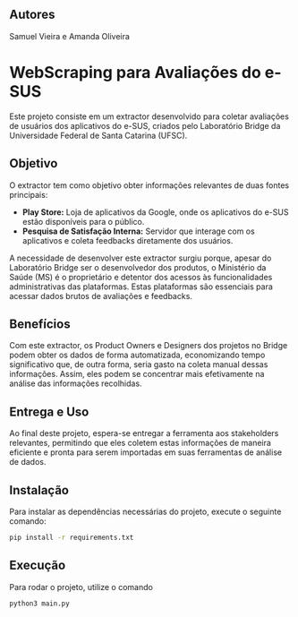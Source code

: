 ## Autores
Samuel Vieira e Amanda Oliveira

# WebScraping para Avaliações do e-SUS

Este projeto consiste em um extractor desenvolvido para coletar avaliações de usuários dos aplicativos do e-SUS, criados pelo Laboratório Bridge da Universidade Federal de Santa Catarina (UFSC).

## Objetivo

O extractor tem como objetivo obter informações relevantes de duas fontes principais:
- **Play Store:** Loja de aplicativos da Google, onde os aplicativos do e-SUS estão disponíveis para o público.
- **Pesquisa de Satisfação Interna:** Servidor que interage com os aplicativos e coleta feedbacks diretamente dos usuários.

A necessidade de desenvolver este extractor surgiu porque, apesar do Laboratório Bridge ser o desenvolvedor dos produtos, o Ministério da Saúde (MS) é o proprietário e detentor dos acessos às funcionalidades administrativas das plataformas. Estas plataformas são essenciais para acessar dados brutos de avaliações e feedbacks.

## Benefícios

Com este extractor, os Product Owners e Designers dos projetos no Bridge podem obter os dados de forma automatizada, economizando tempo significativo que, de outra forma, seria gasto na coleta manual dessas informações. Assim, eles podem se concentrar mais efetivamente na análise das informações recolhidas.

## Entrega e Uso

Ao final deste projeto, espera-se entregar a ferramenta aos stakeholders relevantes, permitindo que eles coletem estas informações de maneira eficiente e pronta para serem importadas em suas ferramentas de análise de dados.

## Instalação

Para instalar as dependências necessárias do projeto, execute o seguinte comando:

```bash
pip install -r requirements.txt
```

## Execução

Para rodar o projeto, utilize o comando

```bash
python3 main.py
```

